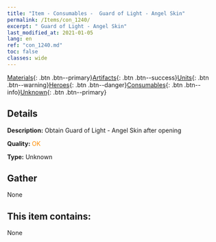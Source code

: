 ```yaml
---
title: "Item - Consumables -  Guard of Light - Angel Skin"
permalink: /Items/con_1240/
excerpt: " Guard of Light - Angel Skin"
last_modified_at: 2021-01-05
lang: en
ref: "con_1240.md"
toc: false
classes: wide
---
```

 [Materials](/Items/){: .btn .btn--primary}[Artifacts](/Items/Artifacts/){: .btn .btn--success}[Units](/Items/Units/){: .btn .btn--warning}[Heroes](/Items/Heroes/){: .btn .btn--danger}[Consumables](/Items/Consumables/){: .btn .btn--info}[Unknown](/Items/Unknown/){: .btn .btn--primary}

## Details
 **Description:** Obtain Guard of Light - Angel Skin after opening

 **Quality:** <span style="color: #FF8C00">OK</span>

 **Type:** Unknown

## Gather

  None

## This item contains:

  None

